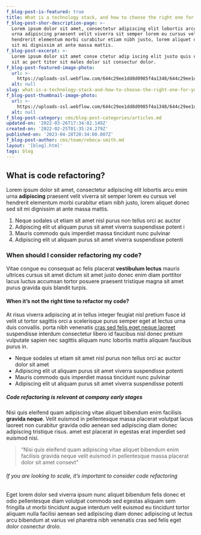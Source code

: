 ```yaml
---
f_blog-post-is-featured: true
title: What is a technology stack, and how to choose the right one for your company
f_blog-post-shor-description-page: >-
  Lorem ipsum dolor sit amet, consectetur adipiscing elit lobortis arcu enim
  urna adipiscing praesent velit viverra sit semper lorem eu cursus vel
  hendrerit elementum morbi curabitur etiam nibh justo, lorem aliquet donec sed
  sit mi dignissim at ante massa mattis.
f_blog-post-excerpt: >-
  Lorem ipsum dolor sit amet conse ctetur adip iscing elit justo quis odio sit
  sit ac port titor sit males dolor sit consectur dolor.
f_blog-post-featured-image-photo:
  url: >-
    https://uploads-ssl.webflow.com/644c29ee1dd8d0985f4a1348/644c29ee1dd8d0a5e24a13a5_image-2-blog-dev-template.png
  alt: null
slug: what-is-a-technology-stack-and-how-to-choose-the-right-one-for-your-company
f_blog-post-thumbnail-image-photo:
  url: >-
    https://uploads-ssl.webflow.com/644c29ee1dd8d0985f4a1348/644c29ee1dd8d011074a13ca_thumbnail-2-blog-dev-template.png
  alt: null
f_blog-post-category: cms/blog-post-categories/articles.md
updated-on: '2022-03-26T17:34:02.149Z'
created-on: '2022-02-25T01:35:24.279Z'
published-on: '2023-04-28T20:34:00.007Z'
f_blog-post-author: cms/team/rebeca-smith.md
layout: '[blog].html'
tags: blog
---
```


What is code refactoring?
-------------------------

Lorem ipsum dolor sit amet, consectetur adipiscing elit lobortis arcu enim urna **adipiscing** praesent velit viverra sit semper lorem eu cursus vel hendrerit elementum morbi curabitur etiam nibh justo, lorem aliquet donec sed sit mi dignissim at ante massa mattis.

1.  Neque sodales ut etiam sit amet nisl purus non tellus orci ac auctor
2.  Adipiscing elit ut aliquam purus sit amet viverra suspendisse potent i
3.  Mauris commodo quis imperdiet massa tincidunt nunc pulvinar
4.  Adipiscing elit ut aliquam purus sit amet viverra suspendisse potenti

### When should I consider refactoring my code?

Vitae congue eu consequat ac felis placerat **vestibulum lectus** mauris ultrices cursus sit amet dictum sit amet justo donec enim diam porttitor lacus luctus accumsan tortor posuere praesent tristique magna sit amet purus gravida quis blandit turpis.

#### When it’s not the right time to refactor my code?

At risus viverra adipiscing at in tellus integer feugiat nisl pretium fusce id velit ut tortor sagittis orci a scelerisque purus semper eget at lectus urna duis convallis. porta nibh venenatis [cras sed felis eget neque laoreet](#) suspendisse interdum consectetur libero id faucibus nisl donec pretium vulputate sapien nec sagittis aliquam nunc lobortis mattis aliquam faucibus purus in.

*   Neque sodales ut etiam sit amet nisl purus non tellus orci ac auctor dolor sit amet
*   Adipiscing elit ut aliquam purus sit amet viverra suspendisse potenti
*   Mauris commodo quis imperdiet massa tincidunt nunc pulvinar
*   Adipiscing elit ut aliquam purus sit amet viverra suspendisse potenti

##### Code refactoring is relevant at company early stages

Nisi quis eleifend quam adipiscing vitae aliquet bibendum enim facilisis **gravida neque**. Velit euismod in pellentesque massa placerat volutpat lacus laoreet non curabitur gravida odio aenean sed adipiscing diam donec adipiscing tristique risus. amet est placerat in egestas erat imperdiet sed euismod nisi.

> “Nisi quis eleifend quam adipiscing vitae aliquet bibendum enim facilisis gravida neque velit euismod in pellentesque massa placerat dolor sit amet consevt”

###### If you are looking to scale, it’s important to consider code refactoring

Eget lorem dolor sed viverra ipsum nunc aliquet bibendum felis donec et odio pellentesque diam volutpat commodo sed egestas aliquam sem fringilla ut morbi tincidunt augue interdum velit euismod eu tincidunt tortor aliquam nulla facilisi aenean sed adipiscing diam donec adipiscing ut lectus arcu bibendum at varius vel pharetra nibh venenatis cras sed felis eget dolor cosnectur drolo.

